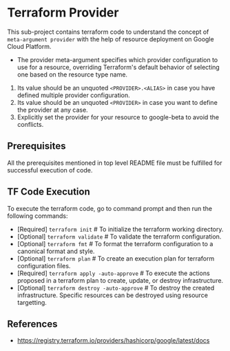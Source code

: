 # Terraform Provider
This sub-project contains terraform code to understand the concept of `meta-argument provider` with the help of resource deployment on Google Cloud Platform.

-   The provider meta-argument specifies which provider configuration to use for a resource, overriding Terraform's default behavior of selecting one based on the resource type name.
1. Its value should be an unquoted `<PROVIDER>.<ALIAS>` in case you have defined multiple provider configuration. 
2. Its value should be an unquoted `<PROVIDER>` in case you want to define the provider at any case.
3. Explicitly set the provider for your resource to google-beta to avoid the conflicts.

## Prerequisites
All the prerequisites mentioned in top level README file must be fulfilled for successful execution of code.

## TF Code Execution
To execute the terraform code, go to command prompt and then run the following commands:

-   [Required] `terraform init` # To initialize the terraform working directory.
-   [Optional] `terraform validate` # To validate the terraform configuration.
-   [Optional] `terraform fmt` # To format the terraform configuration to a canonical format and style.
-   [Optional] `terraform plan` # To create an execution plan for terraform configuration files.
-   [Required] `terraform apply -auto-approve` # To execute the actions proposed in a terraform plan to create, update, or destroy infrastructure.
-   [Optional] `terraform destroy -auto-approve` # To destroy the created infrastructure. Specific resources can be destroyed using resource targetting.

## References
- https://registry.terraform.io/providers/hashicorp/google/latest/docs